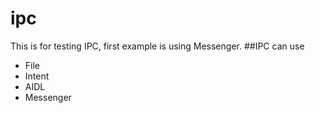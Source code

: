 # ipc
This is for testing IPC, first example is using Messenger. 
##IPC can use
* File
* Intent
* AIDL
* Messenger